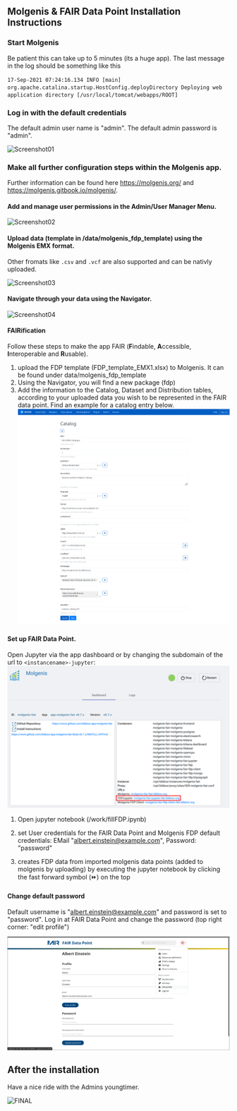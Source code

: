 ## Molgenis & FAIR Data Point Installation Instructions 

### Start Molgenis

Be patient this can take up to 5 minutes (its a huge app). The last message in the log should be something like this

`17-Sep-2021 07:24:16.134 INFO [main] org.apache.catalina.startup.HostConfig.deployDirectory Deploying web application directory [/usr/local/tomcat/webapps/ROOT]`

### Log in with the default credentials 
The default admin user name is "admin". The default admin password is "admin".

![Screenshot01](assets/install-screen-01.png)

### Make all further configuration steps within the Molgenis app.
Further information can be found here https://molgenis.org/ and https://molgenis.gitbook.io/molgenis/.

#### Add and manage user permissions in the Admin/User Manager Menu.

![Screenshot02](assets/install-screen-02.png)

#### Upload data (template in /data/molgenis_fdp_template) using the Molgenis EMX format.
Other fromats like `.csv` and `.vcf` are also supported and can be nativly uploaded.

![Screenshot03](assets/install-screen-03.png)

#### Navigate through your data using the Navigator.

![Screenshot04](assets/install-screen-04.png)

#### FAIRification
Follow these steps to make the app FAIR (**F**indable, **A**ccessible, **I**nteroperable and **R**usable).

1) upload the FDP template (FDP_template_EMX1.xlsx) to Molgenis. It can be found under data/molgenis_fdp_template
2) Using the Navigator, you will find a new package (fdp)
3) Add the information to the Catalog, Dataset and Distribution tables, according to your uploaded data you wish to be represented in the FAIR data point. Find an example for a catalog entry below. 
![Screenshot05](assets/Molgenis_FDP_catalog.png)


#### Set up FAIR Data Point.

Open Jupyter via the app dashboard or by changing the subdomain of the url to `<instancename>-jupyter`:
![Screenshot06](assets/molgenis_fdp_dashboard.png)
1) Open jupyter notebook (/work/fillFDP.ipynb) 
    
2) set User credentials for the FAIR Data Point and Molgenis
FDP default credentials: EMail "albert.einstein@example.com", Password: "password"

3) creates FDP data from imported molgenis data points (added to molgenis by uploading) by executing the jupyter notebook by clicking the fast forward symbol (&#9193;) on the top

#### Change default password

Default username is "albert.einstein@example.com" and password is set to "password".
Log in at FAIR Data Point and change the password (top right corner: "edit profile")

![Screenshot06](assets/user_page_fdp.png)

## After the installation
Have a nice ride with the Admins youngtimer.

![FINAL](assets/install-screen-final.jpg)
